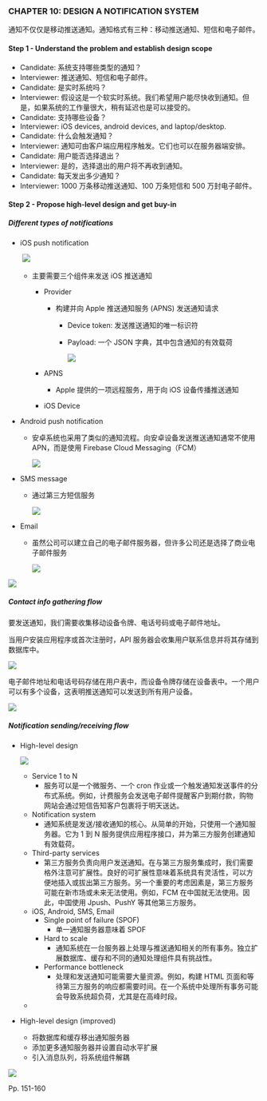 ### CHAPTER 10: DESIGN A NOTIFICATION SYSTEM

通知不仅仅是移动推送通知。通知格式有三种：移动推送通知、短信和电子邮件。



#### Step 1 - Understand the problem and establish design scope

-   Candidate: 系统支持哪些类型的通知？
-   Interviewer: 推送通知、短信和电子邮件。
-   Candidate:  是实时系统吗？
-   Interviewer:  假设这是一个软实时系统。我们希望用户能尽快收到通知。但是，如果系统的工作量很大，稍有延迟也是可以接受的。
-   Candidate: 支持哪些设备？
-   Interviewer:   iOS devices, android devices, and laptop/desktop.
-   Candidate:  什么会触发通知？
-   Interviewer:  通知可由客户端应用程序触发。它们也可以在服务器端安排。
-   Candidate:  用户能否选择退出？
-   Interviewer:   是的，选择退出的用户将不再收到通知。
-   Candidate:  每天发出多少通知？
-   Interviewer:   1000 万条移动推送通知、100 万条短信和 500 万封电子邮件。



#### Step 2 - Propose high-level design and get buy-in

##### Different types of notifications

-   iOS push notification

    ​	![](https://inasa.dev/image/systemdesign/10/1.png)

    -   主要需要三个组件来发送 iOS 推送通知

        -   Provider

            -   构建并向 Apple 推送通知服务 (APNS) 发送通知请求

                -   Device token: 发送推送通知的唯一标识符

                -   Payload: 一个 JSON 字典，其中包含通知的有效载荷

                    ![](https://inasa.dev/image/systemdesign/10/2.png)

        -   APNS

            -   Apple 提供的一项远程服务，用于向 iOS 设备传播推送通知

        -   iOS Device

-   Android push notification

    -   安卓系统也采用了类似的通知流程。向安卓设备发送推送通知通常不使用 APN，而是使用 Firebase Cloud Messaging（FCM）

        ![](https://inasa.dev/image/systemdesign/10/3.png)

-   SMS message

    -   通过第三方短信服务

        ![](https://inasa.dev/image/systemdesign/10/4.png)

-   Email

    -   虽然公司可以建立自己的电子邮件服务器，但许多公司还是选择了商业电子邮件服务

        ![](https://inasa.dev/image/systemdesign/10/5.png)

![](https://inasa.dev/image/systemdesign/10/6.png)

##### Contact info gathering flow

要发送通知，我们需要收集移动设备令牌、电话号码或电子邮件地址。

当用户安装应用程序或首次注册时，API 服务器会收集用户联系信息并将其存储到数据库中。

![](https://inasa.dev/image/systemdesign/10/7.png)

电子邮件地址和电话号码存储在用户表中，而设备令牌存储在设备表中。一个用户可以有多个设备，这表明推送通知可以发送到所有用户设备。

![](https://inasa.dev/image/systemdesign/10/8.png)



##### Notification sending/receiving flow

-   High-level design

    ![](https://inasa.dev/image/systemdesign/10/9.png)

    -   Service 1 to N
        -   服务可以是一个微服务、一个 cron 作业或一个触发通知发送事件的分布式系统。例如，计费服务会发送电子邮件提醒客户到期付款，购物网站会通过短信告知客户包裹将于明天送达。
    -   Notification system
        -   通知系统是发送/接收通知的核心。从简单的开始，只使用一个通知服务器。它为 1 到 N 服务提供应用程序接口，并为第三方服务创建通知有效载荷。
    -   Third-party services
        -   第三方服务负责向用户发送通知。在与第三方服务集成时，我们需要格外注意可扩展性。良好的可扩展性意味着系统具有灵活性，可以方便地插入或拔出第三方服务。另一个重要的考虑因素是，第三方服务可能在新市场或未来无法使用。例如，FCM 在中国就无法使用。因此，中国使用 Jpush、PushY 等其他第三方服务。
    -   iOS, Android, SMS, Email
        -   Single point of failure (SPOF)
            -   单一通知服务器意味着 SPOF
        -   Hard to scale
            -   通知系统在一台服务器上处理与推送通知相关的所有事务。独立扩展数据库、缓存和不同的通知处理组件具有挑战性。
        -   Performance bottleneck
            -   处理和发送通知可能需要大量资源。例如，构建 HTML 页面和等待第三方服务的响应都需要时间。在一个系统中处理所有事务可能会导致系统超负荷，尤其是在高峰时段。
    -   

-   High-level design (improved)
    -   将数据库和缓存移出通知服务器
    -   添加更多通知服务器并设置自动水平扩展
    -   引入消息队列，将系统组件解耦

![](https://inasa.dev/image/systemdesign/10/10.png)





Pp. 151-160